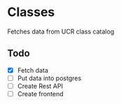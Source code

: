 # Classes

Fetches data from UCR class catalog

## Todo
- [x] Fetch data
- [ ] Put data into postgres
- [ ] Create Rest API
- [ ] Create frontend